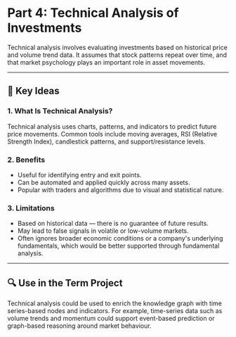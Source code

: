 # Part 4: Technical Analysis of Investments

Technical analysis involves evaluating investments based on historical price and volume trend data. It assumes that stock patterns repeat over time, and that market psychology plays an important role in asset movements.

---

## 🔑 Key Ideas

### 1. What Is Technical Analysis?

Technical analysis uses charts, patterns, and indicators to predict future price movements. Common tools include moving averages, RSI (Relative Strength Index), candlestick patterns, and support/resistance levels.

### 2. Benefits

- Useful for identifying entry and exit points.
- Can be automated and applied quickly across many assets.
- Popular with traders and algorithms due to visual and statistical nature.

### 3. Limitations

- Based on historical data — there is no guarantee of future results.
- May lead to false signals in volatile or low-volume markets.
- Often ignores broader economic conditions or a company's underlying fundamentals, which would be better supported through fundamental analysis. 

---

## 🔍 Use in the Term Project

Technical analysis could be used to enrich the knowledge graph with time series-based nodes and indicators. For example, time-series data such as volume trends and momentum could support event-based prediction or graph-based reasoning around market behaviour.
